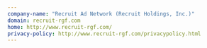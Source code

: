```yaml
---
company-name: "Recruit Ad Network (Recruit Holdings, Inc.)"
domain: recruit-rgf.com
home: http://www.recruit-rgf.com/
privacy-policy: http://www.recruit-rgf.com/privacypolicy.html
---
```




